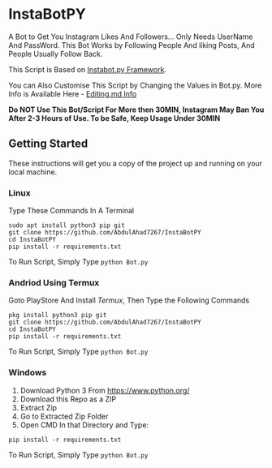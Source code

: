 # InstaBotPY
A Bot to Get You Instagram Likes And Followers... Only Needs UserName And PassWord.
This Bot Works by Following People And liking Posts, And People Usually Follow Back. 

This Script is Based on [Instabot.py Framework](https://github.com/instabot-py/instabot.py). 

You can Also Customise This Script by Changing the Values in Bot.py.
More Info is Available Here - [Editing.md Info](https://github.com/AbdulAhad7267/InstaBotPY/blob/master/Editing.md)

**Do NOT Use This Bot/Script For More then 30MIN, Instagram May Ban You After 2-3 Hours of Use. To be Safe, Keep Usage Under 30MIN**

## Getting Started

These instructions will get you a copy of the project up and running on your local machine.

### Linux
Type These Commands In A Terminal
```
sudo apt install python3 pip git
git clone https://github.com/AbdulAhad7267/InstaBotPY
cd InstaBotPY
pip install -r requirements.txt
```
To Run Script, Simply Type ``` python Bot.py ```

### Andriod Using Termux
Goto PlayStore And Install _Termux_, Then Type the Following Commands
```
pkg install python3 pip git
git clone https://github.com/AbdulAhad7267/InstaBotPY
cd InstaBotPY
pip install -r requirements.txt
```
To Run Script, Simply Type ``` python Bot.py ```

### Windows 
1. Download Python 3 From https://www.python.org/
2. Download this Repo as a ZIP
3. Extract Zip
4. Go to Extracted Zip Folder
5. Open CMD In that Directory and Type:
```
pip install -r requirements.txt
```
To Run Script, Simply Type ```python Bot.py```
